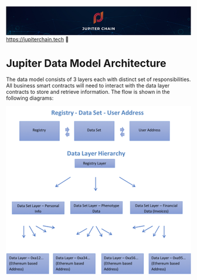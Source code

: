 ![Banner](https://github.com/JupiterChain/data-considerations/blob/master/images/Github%20Header.jpg)
https://jupiterchain.tech :rocket: 

# Jupiter Data Model Architecture

The data model consists of 3 layers each with distinct set of responsibilities. All business smart contracts will need to interact with the data layer contracts to store and retrieve information. The flow is shown in the following diagrams:

![Data Model Architecture Diagram](https://github.com/JupiterChain/data-considerations/blob/master/images/DataModel.png)

